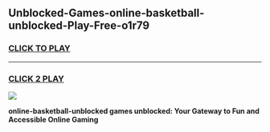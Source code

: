 
## Unblocked-Games-online-basketball-unblocked-Play-Free-o1r79
<h3>
<a href="https://premium76.site?title=online-basketball-unblocked&ref=23A">CLICK TO PLAY</a></h3>
<hr>

<h3>
<a href="https://premium76.site?title=online-basketball-unblocked&ref=23A">CLICK 2 PLAY</a>
  
</h3>

<a href="https://premium76.site?title=online-basketball-unblocked&ref=23A"><img src="https://clearcache.store/games.png"></a>


**online-basketball-unblocked games unblocked: Your Gateway to Fun and Accessible Online Gaming**
